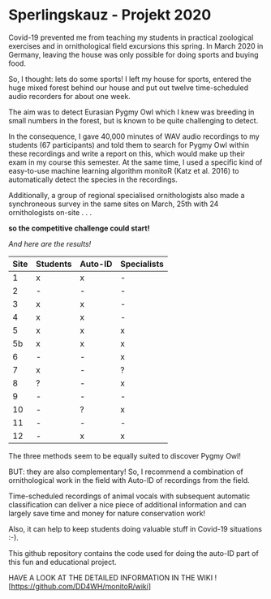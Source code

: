 # Sperlingskauz - Projekt 2020

Covid-19 prevented me from teaching my students in practical zoological exercises and in ornithological field excursions this spring. In March 2020 in Germany, leaving the house was only possible for doing sports and buying food.

So, I thought: lets do some sports! I left my house for sports, entered the huge mixed forest behind our house and put out twelve time-scheduled audio recorders for about one week.

The aim was to detect Eurasian Pygmy Owl which I knew was breeding in small numbers in the forest, but is known to be quite challenging to detect.

In the consequence, I gave 40,000 minutes of WAV audio recordings to my students (67 participants) and told them to search for Pygmy Owl within these recordings and write a report on this, which would make up their exam in my course this semester. At the same time, I used a specific kind of easy-to-use machine learning algorithm monitoR (Katz et al. 2016) to automatically detect the species in the recordings.

Additionally, a group of regional specialised ornithologists also made a synchroneous survey in the same sites on March, 25th with 24 ornithologists on-site . . .

**so the competitive challenge could start!**  

*And here are the results!*

| Site | Students | Auto-ID | Specialists |
| --- | --- | --- | --- |
| 1 | x | x | - |
| 2 | - | - | - |
| 3 | x | x | - |
| 4 | x | x | - |
| 5 | x | x | x |
| 5b | x | x | x |
| 6 | - | - | x |
| 7 | x | - | ? |
| 8 | ? | - | x |
| 9 | - | - | - |
| 10 | - | ? | x |
| 11 | - | - | - |
| 12 | - | x | x |

The three methods seem to be equally suited to discover Pygmy Owl!

BUT: they are also complementary! So, I recommend a combination of ornithological work in the field with Auto-ID of recordings from the field.  

Time-scheduled recordings of animal vocals with subsequent automatic classification can deliver a nice piece of additional information and can largely save time and money for nature conservation work! 

Also, it can help to keep students doing valuable stuff in Covid-19 situations :-).

This github repository contains the code used for doing the auto-ID part of this fun and educational project.

HAVE A LOOK AT THE DETAILED INFORMATION IN THE WIKI ! [https://github.com/DD4WH/monitoR/wiki]
